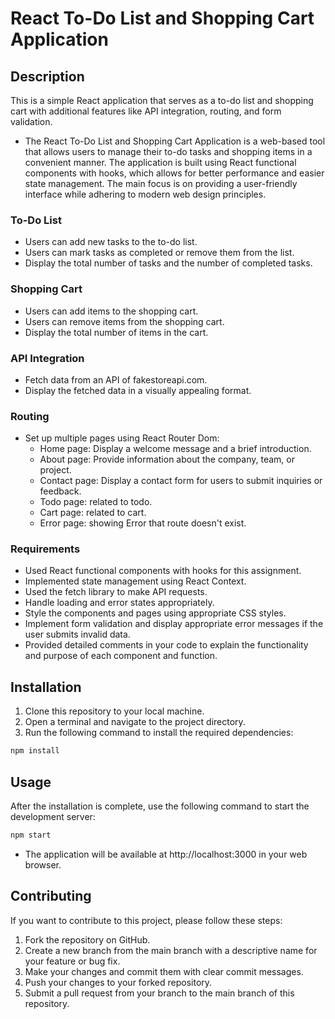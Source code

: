 # React To-Do List and Shopping Cart Application

## Description

This is a simple React application that serves as a to-do list and shopping cart with additional features like API integration, routing, and form validation.

- The React To-Do List and Shopping Cart Application is a web-based tool that allows users to manage their to-do tasks and shopping items in a convenient manner. The application is built using React functional components with hooks, which allows for better performance and easier state management. The main focus is on providing a user-friendly interface while adhering to modern web design principles.

### To-Do List

- Users can add new tasks to the to-do list.
- Users can mark tasks as completed or remove them from the list.
- Display the total number of tasks and the number of completed tasks.

### Shopping Cart

- Users can add items to the shopping cart.
- Users can remove items from the shopping cart.
- Display the total number of items in the cart.

### API Integration

- Fetch data from an API of fakestoreapi.com.
- Display the fetched data in a visually appealing format.

### Routing

- Set up multiple pages using React Router Dom:
  - Home page: Display a welcome message and a brief introduction.
  - About page: Provide information about the company, team, or project.
  - Contact page: Display a contact form for users to submit inquiries or feedback.
  - Todo page: related to todo.
  - Cart page: related to cart.
  - Error page: showing Error that route doesn't exist.

### Requirements

- Used React functional components with hooks for this assignment.
- Implemented state management using React Context.
- Used the fetch library to make API requests.
- Handle loading and error states appropriately.
- Style the components and pages using appropriate CSS styles.
- Implement form validation and display appropriate error messages if the user submits invalid data.
- Provided detailed comments in your code to explain the functionality and purpose of each component and function.

## Installation

1. Clone this repository to your local machine.
2. Open a terminal and navigate to the project directory.
3. Run the following command to install the required dependencies:

```bash
npm install
```

## Usage

After the installation is complete, use the following command to start the development server:

```bash
npm start
```

- The application will be available at http://localhost:3000 in your web browser.

## Contributing

If you want to contribute to this project, please follow these steps:

1. Fork the repository on GitHub.
2. Create a new branch from the main branch with a descriptive name for your feature or bug fix.
3. Make your changes and commit them with clear commit messages.
4. Push your changes to your forked repository.
5. Submit a pull request from your branch to the main branch of this repository.

